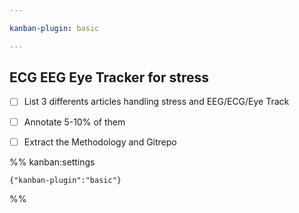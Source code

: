```yaml
---

kanban-plugin: basic

---
```


## ECG EEG Eye Tracker for stress

- [ ] List 3 differents articles handling stress and EEG/ECG/Eye Track
- [ ] Annotate 5-10% of them
- [ ] Extract the Methodology and Gitrepo




%% kanban:settings
```
{"kanban-plugin":"basic"}
```
%%